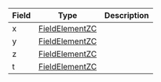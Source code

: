 | Field | Type                                               | Description |
| ----- | -------------------------------------------------- | ----------- |
| x     | [FieldElementZC](/solana/idl/types/fieldelementzc) |             |
| y     | [FieldElementZC](/solana/idl/types/fieldelementzc) |             |
| z     | [FieldElementZC](/solana/idl/types/fieldelementzc) |             |
| t     | [FieldElementZC](/solana/idl/types/fieldelementzc) |             |
